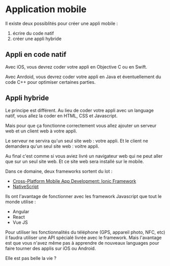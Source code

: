 # Application mobile

Il existe deux possiblités pour créer une appli mobile :

1. écrire du code natif
2. créer une appli hybride

## Appli en code natif

Avec iOS, vous devrez coder votre appli en Objective C ou en Swift.

Avec Anrdoid, vous devrez coder votre appli en Java et éventuellement du code C++ pour optimiser certaines parties.

## Appli hybride

Le principe est différent.
Au lieu de coder votre appli avec un language natif, vous allez la coder en HTML, CSS et Javascript.

Mais pour que ça fonctionne correctement vous allez ajouter un serveur web et un client web à votre appli.

Le serveur ne servira qu'un seul site web : votre appli.
Et le client ne demandera qu'un seul site web : voitre appli.

Au final c'est comme si vous aviez livré un navigateur web qui ne peut aller que sur un seul site web.
Et ce site web sera installé sur le mobile.

Dans ce domaine, deux frameworks sortent du lot :

- [Cross-Platform Mobile App Development: Ionic Framework](https://ionicframework.com/)
- [NativeScript](https://nativescript.org/)

Ils ont l'avantage de fonctionner avec les framework Javascript que tout le monde utilise :

- Angular
- React
- Vue JS

Pour utiliser les fonctionnalités du téléphone (GPS, appareil photo, NFC, etc) il faudra utiliser une API spécialé livrée avec le framework.
Mais l'avantage est que vous n'avez même pas à apprendre de nouveaux languages pour faire tourner des applis sur iOS ou Android.

Elle est pas belle la vie ?

